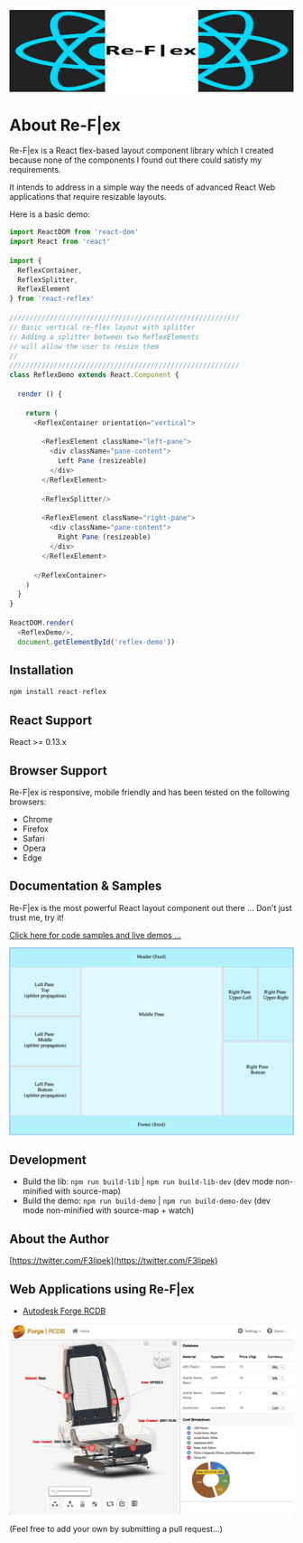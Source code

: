![re-flex](./resources/img/re-flex-banner.png)

# About Re-F|ex

Re-F|ex is a React flex-based layout component library which I created because none of the components I found out there could satisfy my requirements.

It intends to address in a simple way the needs of advanced React Web applications that require resizable layouts.

Here is a basic demo:

```js
import ReactDOM from 'react-dom'
import React from 'react'

import {
  ReflexContainer,
  ReflexSplitter,
  ReflexElement
} from 'react-reflex'

/////////////////////////////////////////////////////////
// Basic vertical re-flex layout with splitter
// Adding a splitter between two ReflexElements
// will allow the user to resize them
//
/////////////////////////////////////////////////////////
class ReflexDemo extends React.Component {

  render () {

    return (
      <ReflexContainer orientation="vertical">

        <ReflexElement className="left-pane">
          <div className="pane-content">
            Left Pane (resizeable)
          </div>
        </ReflexElement>

        <ReflexSplitter/>

        <ReflexElement className="right-pane">
          <div className="pane-content">
            Right Pane (resizeable)
          </div>
        </ReflexElement>

      </ReflexContainer>
    )
  }
}

ReactDOM.render(
  <ReflexDemo/>,
  document.getElementById('reflex-demo'))
```

## Installation

```js
npm install react-reflex
```

## React Support

React >= 0.13.x

## Browser Support

Re-F|ex is responsive, mobile friendly and has been tested on the following browsers:

  * Chrome
  * Firefox
  * Safari
  * Opera
  * Edge

## Documentation & Samples

Re-F|ex is the most powerful React layout component out there ... Don't just trust me, try it!

[Click here for code samples and live demos ...](https://leefsmp.github.io/Re-Flex/index.html)

![re-flex-demo](./resources/img/demo.png)

## Development

* Build the lib: `npm run build-lib` | `npm run build-lib-dev` (dev mode non-minified with source-map)
* Build the demo: `npm run build-demo` | `npm run build-demo-dev` (dev mode non-minified with source-map + watch)

## About the Author

[https://twitter.com/F3lipek](https://twitter.com/F3lipek)

## Web Applications using Re-F|ex

 * [Autodesk Forge RCDB](https://forge-rcdb.autodesk.io)

 ![forge-rcdb](https://github.com/Autodesk-Forge/forge-rcdb.nodejs/blob/master/resources/img/forge-rcdb.jpg)

(Feel free to add your own by submitting a pull request...)
